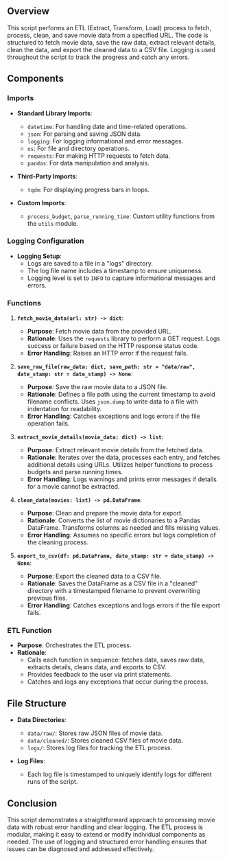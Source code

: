 ## Overview

This script performs an ETL (Extract, Transform, Load) process to fetch, process, clean, and save movie data from a specified URL. The code is structured to fetch movie data, save the raw data, extract relevant details, clean the data, and export the cleaned data to a CSV file. Logging is used throughout the script to track the progress and catch any errors.

## Components

### Imports

- **Standard Library Imports**:
  - `datetime`: For handling date and time-related operations.
  - `json`: For parsing and saving JSON data.
  - `logging`: For logging informational and error messages.
  - `os`: For file and directory operations.
  - `requests`: For making HTTP requests to fetch data.
  - `pandas`: For data manipulation and analysis.
  
- **Third-Party Imports**:
  - `tqdm`: For displaying progress bars in loops.

- **Custom Imports**:
  - `process_budget`, `parse_running_time`: Custom utility functions from the `utils` module.

### Logging Configuration

- **Logging Setup**:
  - Logs are saved to a file in a "logs" directory.
  - The log file name includes a timestamp to ensure uniqueness.
  - Logging level is set to `INFO` to capture informational messages and errors.

### Functions

1. **`fetch_movie_data(url: str) -> dict`**:
   - **Purpose**: Fetch movie data from the provided URL.
   - **Rationale**: Uses the `requests` library to perform a GET request. Logs success or failure based on the HTTP response status code.
   - **Error Handling**: Raises an HTTP error if the request fails.

2. **`save_raw_file(raw_data: dict, save_path: str = "data/raw", date_stamp: str = date_stamp) -> None`**:
   - **Purpose**: Save the raw movie data to a JSON file.
   - **Rationale**: Defines a file path using the current timestamp to avoid filename conflicts. Uses `json.dump` to write data to a file with indentation for readability.
   - **Error Handling**: Catches exceptions and logs errors if the file operation fails.

3. **`extract_movie_details(movie_data: dict) -> list`**:
   - **Purpose**: Extract relevant movie details from the fetched data.
   - **Rationale**: Iterates over the data, processes each entry, and fetches additional details using URLs. Utilizes helper functions to process budgets and parse running times.
   - **Error Handling**: Logs warnings and prints error messages if details for a movie cannot be extracted.

4. **`clean_data(movies: list) -> pd.DataFrame`**:
   - **Purpose**: Clean and prepare the movie data for export.
   - **Rationale**: Converts the list of movie dictionaries to a Pandas DataFrame. Transforms columns as needed and fills missing values.
   - **Error Handling**: Assumes no specific errors but logs completion of the cleaning process.

5. **`export_to_csv(df: pd.DataFrame, date_stamp: str = date_stamp) -> None`**:
   - **Purpose**: Export the cleaned data to a CSV file.
   - **Rationale**: Saves the DataFrame as a CSV file in a "cleaned" directory with a timestamped filename to prevent overwriting previous files.
   - **Error Handling**: Catches exceptions and logs errors if the file export fails.

### ETL Function

- **Purpose**: Orchestrates the ETL process.
- **Rationale**:
  - Calls each function in sequence: fetches data, saves raw data, extracts details, cleans data, and exports to CSV.
  - Provides feedback to the user via print statements.
  - Catches and logs any exceptions that occur during the process.

## File Structure

- **Data Directories**:
  - `data/raw/`: Stores raw JSON files of movie data.
  - `data/cleaned/`: Stores cleaned CSV files of movie data.
  - `logs/`: Stores log files for tracking the ETL process.

- **Log Files**:
  - Each log file is timestamped to uniquely identify logs for different runs of the script.

## Conclusion

This script demonstrates a straightforward approach to processing movie data with robust error handling and clear logging. The ETL process is modular, making it easy to extend or modify individual components as needed. The use of logging and structured error handling ensures that issues can be diagnosed and addressed effectively.
